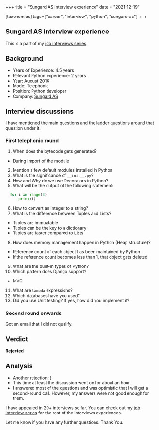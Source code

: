 +++
title = "Sungard AS interview experience"
date = "2021-12-19"

[taxonomies]
tags=["career", "interview", "python", "sungard-as"]
+++
## Sungard AS interview experience

This is a part of my [job interviews series](https://blog.soumendrak.com/series/job-interview). 

## Background

- Years of Experience: 4.5 years
- Relevant Python experience: 2 years
- Year: August 2016
- Mode: Telephonic
- Position: Python developer
- Company: [Sungard AS](https://www.sungardas.com/)

## Interview discussions

I have mentioned the main questions and the ladder questions around that question under it.

### First telephonic round

1. When does the bytecode gets generated?
  - During import of the module
2. Mention a few default modules installed in Python
3. What is the significance of `__init__.py`?
4. How and Why do we use Decorators in Python?
5. What will be the output of the following statement:
    
```python
  for i in range(3):
      print(i)  
```
6. How to convert an integer to a string?
7. What is the difference between Tuples and Lists?
  - Tuples are immuatable
  - Tuples can be the key to a dictionary
  - Tuples are faster compared to Lists
8. How does memory management happen in Python (Heap structure)?
  - Reference count of each object has been maintained by Python
  - If the reference count becomes less than 1, that object gets deleted
9. What are the built-in types of Python?
10. Which pattern does Django support?
  - MVC
11. What are `lambda` expressions?
12. Which databases have you used?
13. Did you use Unit testing? If yes, how did you implement it?

### Second round onwards

Got an email that I did not qualify.

## Verdict

**Rejected**

## Analysis

- Another rejection :(
- This time at least the discussion went on for about an hour.
- I answered most of the questions and was optimistic that I will get a second-round call. However, my answers were not good enough for them.

I have appeared in 20+ interviews so far. You can check out my [job interview series](https://blog.soumendrak.com/series/job-interview) for the rest of the interviews experiences.

Let me know if you have any further questions. Thank You.
